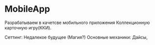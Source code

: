 # MobileApp

Разрабатываем в качетсве мобильного приложения Коллекционную карточную игру(ККИ). 

Сеттинг: Недалекое будущее (Магия?)
Основные механики: Дайсы, 
